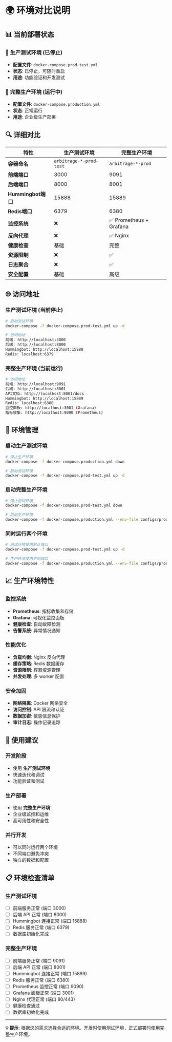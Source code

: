 # 🌍 环境对比说明

## 📊 当前部署状态

### 🧪 **生产测试环境** (已停止)
- **配置文件**: `docker-compose.prod-test.yml`
- **状态**: 已停止，可随时重启
- **用途**: 功能验证和开发测试

### 🚀 **完整生产环境** (运行中)
- **配置文件**: `docker-compose.production.yml`
- **状态**: 正常运行
- **用途**: 企业级生产部署

## 🔍 详细对比

| 特性 | 生产测试环境 | 完整生产环境 |
|------|-------------|-------------|
| **容器命名** | `arbitrage-*-prod-test` | `arbitrage-*-prod` |
| **前端端口** | 3000 | 9091 |
| **后端端口** | 8000 | 8001 |
| **Hummingbot端口** | 15888 | 15889 |
| **Redis端口** | 6379 | 6380 |
| **监控系统** | ❌ | ✅ Prometheus + Grafana |
| **反向代理** | ❌ | ✅ Nginx |
| **健康检查** | 基础 | 完整 |
| **资源限制** | ❌ | ✅ |
| **日志聚合** | ❌ | ✅ |
| **安全配置** | 基础 | 高级 |

## 🌐 访问地址

### 生产测试环境 (当前停止)
```bash
# 启动测试环境
docker-compose -f docker-compose.prod-test.yml up -d

# 访问地址
前端: http://localhost:3000
后端: http://localhost:8000
Hummingbot: http://localhost:15888
Redis: localhost:6379
```

### 完整生产环境 (当前运行)
```bash
# 访问地址
前端: http://localhost:9091
后端: http://localhost:8001
API文档: http://localhost:8001/docs
Hummingbot: http://localhost:15889
Redis: localhost:6380
监控面板: http://localhost:3001 (Grafana)
指标收集: http://localhost:9090 (Prometheus)
```

## 🔧 环境管理

### 启动生产测试环境
```bash
# 停止生产环境
docker-compose -f docker-compose.production.yml down

# 启动测试环境
docker-compose -f docker-compose.prod-test.yml up -d
```

### 启动完整生产环境
```bash
# 停止测试环境
docker-compose -f docker-compose.prod-test.yml down

# 启动生产环境
docker-compose -f docker-compose.production.yml --env-file configs/production.env.local up -d
```

### 同时运行两个环境
```bash
# 测试环境使用默认端口
docker-compose -f docker-compose.prod-test.yml up -d

# 生产环境使用不同端口
docker-compose -f docker-compose.production.yml --env-file configs/production.env.local up -d
```

## 📈 生产环境特性

### 监控系统
- **Prometheus**: 指标收集和存储
- **Grafana**: 可视化监控面板
- **健康检查**: 自动故障检测
- **告警系统**: 异常情况通知

### 性能优化
- **负载均衡**: Nginx 反向代理
- **缓存策略**: Redis 数据缓存
- **资源限制**: 容器资源管理
- **并发处理**: 多 worker 配置

### 安全加固
- **网络隔离**: Docker 网络安全
- **访问控制**: API 限流和认证
- **数据加密**: 敏感信息保护
- **审计日志**: 操作记录追踪

## 🎯 使用建议

### 开发阶段
- 使用 **生产测试环境**
- 快速迭代和调试
- 功能验证和测试

### 生产部署
- 使用 **完整生产环境**
- 企业级监控和运维
- 高可用性和安全性

### 并行开发
- 可以同时运行两个环境
- 不同端口避免冲突
- 独立的数据和配置

## 📋 环境检查清单

### 生产测试环境
- [ ] 前端服务正常 (端口 3000)
- [ ] 后端 API 正常 (端口 8000)
- [ ] Hummingbot 连接正常 (端口 15888)
- [ ] Redis 服务正常 (端口 6379)
- [ ] 数据库初始化完成

### 完整生产环境
- [ ] 前端服务正常 (端口 9091)
- [ ] 后端 API 正常 (端口 8001)
- [ ] Hummingbot 连接正常 (端口 15889)
- [ ] Redis 服务正常 (端口 6380)
- [ ] Prometheus 监控正常 (端口 9090)
- [ ] Grafana 面板正常 (端口 3001)
- [ ] Nginx 代理正常 (端口 80/443)
- [ ] 健康检查通过
- [ ] 数据库初始化完成

---

**💡 提示**: 根据您的需求选择合适的环境。开发时使用测试环境，正式部署时使用完整生产环境。
